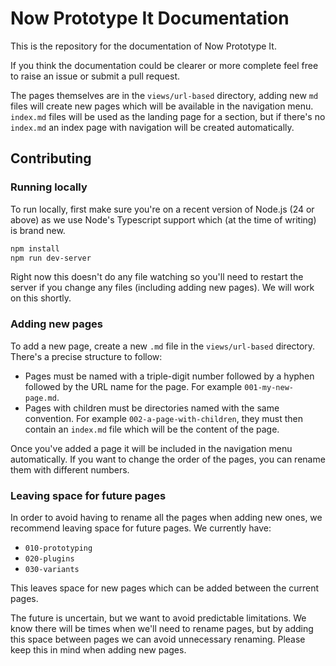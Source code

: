 # Now Prototype It Documentation

This is the repository for the documentation of Now Prototype It.

If you think the documentation could be clearer or more complete feel free to raise an issue or submit a pull request.

The pages themselves are in the `views/url-based` directory, adding new `md` files will create new pages which will be available in the navigation menu.  `index.md` files will be used as the landing page for a section, but if there's no `index.md` an index page with navigation will be created automatically.

## Contributing

### Running locally

To run locally, first make sure you're on a recent version of Node.js (24 or above) as we use Node's Typescript support which (at the time of writing) is brand new.

```bash
npm install
npm run dev-server
```

Right now this doesn't do any file watching so you'll need to restart the server if you change any files (including adding new pages).  We will work on this shortly.

### Adding new pages

To add a new page, create a new `.md` file in the `views/url-based` directory. There's a precise structure to follow:

 - Pages must be named with a triple-digit number followed by a hyphen followed by the URL name for the page. For example `001-my-new-page.md`.
 - Pages with children must be directories named with the same convention.  For example `002-a-page-with-children`, they must then contain an `index.md` file which will be the content of the page.

Once you've added a page it will be included in the navigation menu automatically. If you want to change the order of the pages, you can rename them with different numbers.

### Leaving space for future pages

In order to avoid having to rename all the pages when adding new ones, we recommend leaving space for future pages.  We currently have:

 - `010-prototyping`
 - `020-plugins`
 - `030-variants`

This leaves space for new pages which can be added between the current pages.

The future is uncertain, but we want to avoid predictable limitations.  We know there will be times when we'll need to rename pages, but by adding this space between pages we can avoid unnecessary renaming.  Please keep this in mind when adding new pages.
